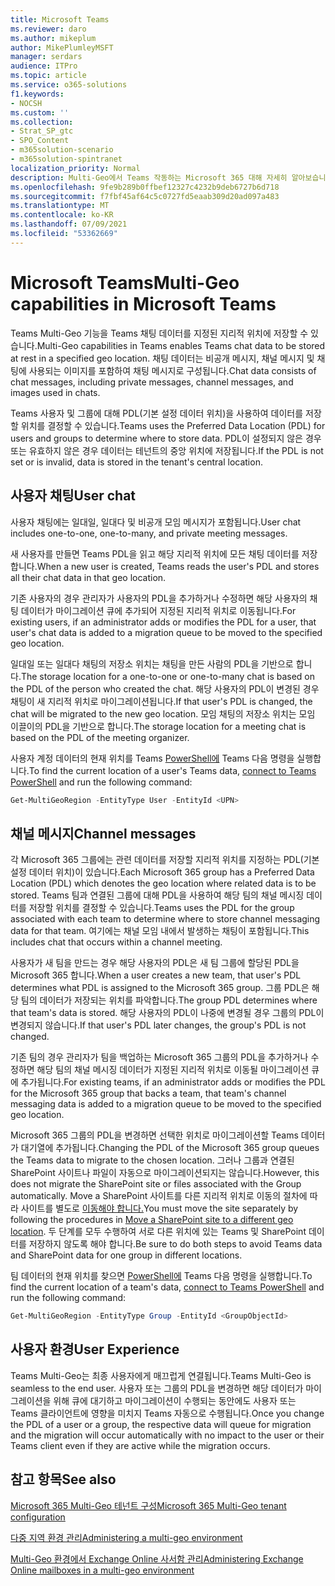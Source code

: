 ```yaml
---
title: Microsoft Teams
ms.reviewer: daro
ms.author: mikeplum
author: MikePlumleyMSFT
manager: serdars
audience: ITPro
ms.topic: article
ms.service: o365-solutions
f1.keywords:
- NOCSH
ms.custom: ''
ms.collection:
- Strat_SP_gtc
- SPO_Content
- m365solution-scenario
- m365solution-spintranet
localization_priority: Normal
description: Multi-Geo에서 Teams 작동하는 Microsoft 365 대해 자세히 알아보습니다.
ms.openlocfilehash: 9fe9b289b0ffbef12327c4232b9deb6727b6d718
ms.sourcegitcommit: f7fbf45af64c5c0727fd5eaab309d20ad097a483
ms.translationtype: MT
ms.contentlocale: ko-KR
ms.lasthandoff: 07/09/2021
ms.locfileid: "53362669"
---
```

# <a name="multi-geo-capabilities-in-microsoft-teams"></a><span data-ttu-id="44f40-103">Microsoft Teams</span><span class="sxs-lookup"><span data-stu-id="44f40-103">Multi-Geo capabilities in Microsoft Teams</span></span>

<span data-ttu-id="44f40-104">Teams Multi-Geo 기능을 Teams 채팅 데이터를 지정된 지리적 위치에 저장할 수 있습니다.</span><span class="sxs-lookup"><span data-stu-id="44f40-104">Multi-Geo capabilities in Teams enables Teams chat data to be stored at rest in a specified geo location.</span></span> <span data-ttu-id="44f40-105">채팅 데이터는 비공개 메시지, 채널 메시지 및 채팅에 사용되는 이미지를 포함하여 채팅 메시지로 구성됩니다.</span><span class="sxs-lookup"><span data-stu-id="44f40-105">Chat data consists of chat messages, including private messages, channel messages, and images used in chats.</span></span>

<span data-ttu-id="44f40-106">Teams 사용자 및 그룹에 대해 PDL(기본 설정 데이터 위치)을 사용하여 데이터를 저장할 위치를 결정할 수 있습니다.</span><span class="sxs-lookup"><span data-stu-id="44f40-106">Teams uses the Preferred Data Location (PDL) for users and groups to determine where to store data.</span></span> <span data-ttu-id="44f40-107">PDL이 설정되지 않은 경우 또는 유효하지 않은 경우 데이터는 테넌트의 중앙 위치에 저장됩니다.</span><span class="sxs-lookup"><span data-stu-id="44f40-107">If the PDL is not set or is invalid, data is stored in the tenant's central location.</span></span>

## <a name="user-chat"></a><span data-ttu-id="44f40-108">사용자 채팅</span><span class="sxs-lookup"><span data-stu-id="44f40-108">User chat</span></span>

<span data-ttu-id="44f40-109">사용자 채팅에는 일대일, 일대다 및 비공개 모임 메시지가 포함됩니다.</span><span class="sxs-lookup"><span data-stu-id="44f40-109">User chat includes one-to-one, one-to-many, and private meeting messages.</span></span>

<span data-ttu-id="44f40-110">새 사용자를 만들면 Teams PDL을 읽고 해당 지리적 위치에 모든 채팅 데이터를 저장합니다.</span><span class="sxs-lookup"><span data-stu-id="44f40-110">When a new user is created, Teams reads the user's PDL and stores all their chat data in that geo location.</span></span>

<span data-ttu-id="44f40-111">기존 사용자의 경우 관리자가 사용자의 PDL을 추가하거나 수정하면 해당 사용자의 채팅 데이터가 마이그레이션 큐에 추가되어 지정된 지리적 위치로 이동됩니다.</span><span class="sxs-lookup"><span data-stu-id="44f40-111">For existing users, if an administrator adds or modifies the PDL for a user, that user's chat data is added to a migration queue to be moved to the specified geo location.</span></span>

<span data-ttu-id="44f40-112">일대일 또는 일대다 채팅의 저장소 위치는 채팅을 만든 사람의 PDL을 기반으로 합니다.</span><span class="sxs-lookup"><span data-stu-id="44f40-112">The storage location for a one-to-one or one-to-many chat is based on the PDL of the person who created the chat.</span></span> <span data-ttu-id="44f40-113">해당 사용자의 PDL이 변경된 경우 채팅이 새 지리적 위치로 마이그레이션됩니다.</span><span class="sxs-lookup"><span data-stu-id="44f40-113">If that user's PDL is changed, the chat will be migrated to the new geo location.</span></span> <span data-ttu-id="44f40-114">모임 채팅의 저장소 위치는 모임 이끌이의 PDL을 기반으로 합니다.</span><span class="sxs-lookup"><span data-stu-id="44f40-114">The storage location for a meeting chat is based on the PDL of the meeting organizer.</span></span>

<span data-ttu-id="44f40-115">사용자 계정 데이터의 현재 위치를 Teams [PowerShell에](/powershell/module/teams/connect-microsoftteams) Teams 다음 명령을 실행합니다.</span><span class="sxs-lookup"><span data-stu-id="44f40-115">To find the current location of a user's Teams data, [connect to Teams PowerShell](/powershell/module/teams/connect-microsoftteams) and run the following command:</span></span>

```PowerShell
Get-MultiGeoRegion -EntityType User -EntityId <UPN>
```

## <a name="channel-messages"></a><span data-ttu-id="44f40-116">채널 메시지</span><span class="sxs-lookup"><span data-stu-id="44f40-116">Channel messages</span></span>

<span data-ttu-id="44f40-117">각 Microsoft 365 그룹에는 관련 데이터를 저장할 지리적 위치를 지정하는 PDL(기본 설정 데이터 위치)이 있습니다.</span><span class="sxs-lookup"><span data-stu-id="44f40-117">Each Microsoft 365 group has a Preferred Data Location (PDL) which denotes the geo location where related data is to be stored.</span></span> <span data-ttu-id="44f40-118">Teams 팀과 연결된 그룹에 대해 PDL을 사용하여 해당 팀의 채널 메시징 데이터를 저장할 위치를 결정할 수 있습니다.</span><span class="sxs-lookup"><span data-stu-id="44f40-118">Teams uses the PDL for the group associated with each team to determine where to store channel messaging data for that team.</span></span> <span data-ttu-id="44f40-119">여기에는 채널 모임 내에서 발생하는 채팅이 포함됩니다.</span><span class="sxs-lookup"><span data-stu-id="44f40-119">This includes chat that occurs within a channel meeting.</span></span>

<span data-ttu-id="44f40-120">사용자가 새 팀을 만드는 경우 해당 사용자의 PDL은 새 팀 그룹에 할당된 PDL을 Microsoft 365 합니다.</span><span class="sxs-lookup"><span data-stu-id="44f40-120">When a user creates a new team, that user's PDL determines what PDL is assigned to the Microsoft 365 group.</span></span> <span data-ttu-id="44f40-121">그룹 PDL은 해당 팀의 데이터가 저장되는 위치를 파악합니다.</span><span class="sxs-lookup"><span data-stu-id="44f40-121">The group PDL determines where that team's data is stored.</span></span> <span data-ttu-id="44f40-122">해당 사용자의 PDL이 나중에 변경될 경우 그룹의 PDL이 변경되지 않습니다.</span><span class="sxs-lookup"><span data-stu-id="44f40-122">If that user's PDL later changes, the group's PDL is not changed.</span></span>

<span data-ttu-id="44f40-123">기존 팀의 경우 관리자가 팀을 백업하는 Microsoft 365 그룹의 PDL을 추가하거나 수정하면 해당 팀의 채널 메시징 데이터가 지정된 지리적 위치로 이동될 마이그레이션 큐에 추가됩니다.</span><span class="sxs-lookup"><span data-stu-id="44f40-123">For existing teams, if an administrator adds or modifies the PDL for the Microsoft 365 group that backs a team, that team's channel messaging data is added to a migration queue to be moved to the specified geo location.</span></span>

<span data-ttu-id="44f40-124">Microsoft 365 그룹의 PDL을 변경하면 선택한 위치로 마이그레이션할 Teams 데이터가 대기열에 추가됩니다.</span><span class="sxs-lookup"><span data-stu-id="44f40-124">Changing the PDL of the Microsoft 365 group queues the Teams data to migrate to the chosen location.</span></span> <span data-ttu-id="44f40-125">그러나 그룹과 연결된 SharePoint 사이트나 파일이 자동으로 마이그레이션되지는 않습니다.</span><span class="sxs-lookup"><span data-stu-id="44f40-125">However, this does not migrate the SharePoint site or files associated with the Group automatically.</span></span> <span data-ttu-id="44f40-126">Move a SharePoint 사이트를 다른 지리적 위치로 이동의 절차에 따라 사이트를 별도로 [이동해야 합니다.](/microsoft-365/enterprise/move-sharepoint-between-geo-locations)</span><span class="sxs-lookup"><span data-stu-id="44f40-126">You must move the site separately by following the procedures in [Move a SharePoint site to a different geo location](/microsoft-365/enterprise/move-sharepoint-between-geo-locations).</span></span> <span data-ttu-id="44f40-127">두 단계를 모두 수행하여 서로 다른 위치에 있는 Teams 및 SharePoint 데이터를 저장하지 않도록 해야 합니다.</span><span class="sxs-lookup"><span data-stu-id="44f40-127">Be sure to do both steps to avoid Teams data and SharePoint data for one group in different locations.</span></span>

<span data-ttu-id="44f40-128">팀 데이터의 현재 위치를 찾으면 [PowerShell에](/powershell/module/teams/connect-microsoftteams) Teams 다음 명령을 실행합니다.</span><span class="sxs-lookup"><span data-stu-id="44f40-128">To find the current location of a team's data, [connect to Teams PowerShell](/powershell/module/teams/connect-microsoftteams) and run the following command:</span></span>

```PowerShell
Get-MultiGeoRegion -EntityType Group -EntityId <GroupObjectId>
```

## <a name="user-experience"></a><span data-ttu-id="44f40-129">사용자 환경</span><span class="sxs-lookup"><span data-stu-id="44f40-129">User Experience</span></span>

<span data-ttu-id="44f40-130">Teams Multi-Geo는 최종 사용자에게 매끄럽게 연결됩니다.</span><span class="sxs-lookup"><span data-stu-id="44f40-130">Teams Multi-Geo is seamless to the end user.</span></span> <span data-ttu-id="44f40-131">사용자 또는 그룹의 PDL을 변경하면 해당 데이터가 마이그레이션을 위해 큐에 대기하고 마이그레이션이 수행되는 동안에도 사용자 또는 Teams 클라이언트에 영향을 미치지 Teams 자동으로 수행됩니다.</span><span class="sxs-lookup"><span data-stu-id="44f40-131">Once you change the PDL of a user or a group, the respective data will queue for migration and the migration will occur automatically with no impact to the user or their Teams client even if they are active while the migration occurs.</span></span>

## <a name="see-also"></a><span data-ttu-id="44f40-132">참고 항목</span><span class="sxs-lookup"><span data-stu-id="44f40-132">See also</span></span>

[<span data-ttu-id="44f40-133">Microsoft 365 Multi-Geo 테넌트 구성</span><span class="sxs-lookup"><span data-stu-id="44f40-133">Microsoft 365 Multi-Geo tenant configuration</span></span>](/microsoft-365/enterprise/multi-geo-tenant-configuration)

[<span data-ttu-id="44f40-134">다중 지역 환경 관리</span><span class="sxs-lookup"><span data-stu-id="44f40-134">Administering a multi-geo environment</span></span>](administering-a-multi-geo-environment.md)

[<span data-ttu-id="44f40-135">Multi-Geo 환경에서 Exchange Online 사서함 관리</span><span class="sxs-lookup"><span data-stu-id="44f40-135">Administering Exchange Online mailboxes in a multi-geo environment</span></span>](administering-exchange-online-multi-geo.md)
